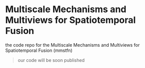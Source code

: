 # Multiscale Mechanisms and Multiviews for Spatiotemporal Fusion
the code repo for the Multiscale Mechanisms and Multiviews for Spatiotemporal Fusion (mmstfn)

> our code will be soon published
